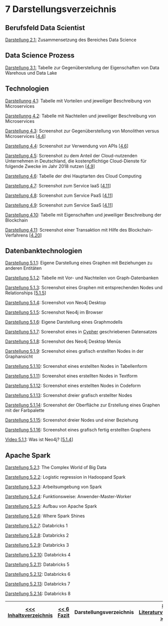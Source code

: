 # 7 Darstellungsverzeichnis

## Berufsfeld Data Scientist

[Darstellung 2.1:](./Data_Science_Allgemein/02_Berufsfeld_Data_Scientist.md#Darstellung_1) Zusammensetzung des Bereiches Data Science

## Data Science Prozess

[Darstellung 3.1:](./Data_Science_Prozess/031_Daten_Management.md#Darstellung_31) Tabelle zur Gegenüberstellung der Eigenschaften von Data Warehous und Data Lake

## Technologien

[Darstellunng 4.1](./Technologien/Microservice.md#Darstellung_41): Tabelle mit Vorteilen und jeweiliger Beschreibung von Microservices

[Darstellunng 4.2](./Technologien/Microservice.md#Darstellung_42): Tabelle mit Nachteilen und jeweiliger Beschreibung von Microservices

[Darstellung 4.3](./Technologien/Microservice.md#Darstellung_43): Screenshot zur Gegenüberstellung von Monolithen versus Microservices [[4.4](https://www.redhat.com/de/topics/microservices/what-are-microservices)]

[Darstellung 4.4](./Technologien/API.md#Darstellung_44): Screenshot zur Verwendung von APIs [[4.6](https://www.redhat.com/de/topics/api/what-are-application-programming-interfaces)]

[Darstellung 4.5](./Technologien/Cloud.md#Darstellung_45): Screenshot zu dem Anteil der Cloud-nutzenden Unternehmen in Deutschland, die kostenpflichtige Cloud-Dienste für folgende Zwecke im Jahr 2018 nutzen [[4.9](https://de.statista.com/statistik/daten/studie/381830/umfrage/einsatzzwecke-von-cloud-computing-in-unternehmen-in-deutschland/)]

[Darstellung 4.6](./Technologien/Cloud.md#Darstellung_46): Tabelle der drei Hauptarten des Cloud Computing

[Darstellung 4.7](./Technologien/Cloud.md#Darstellung_47): Screenshot zum Service IaaS [[4.11](https://aws.amazon.com/de/what-is-cloud-computing/?nc1=f_cc)]

[Darstellung 4.8](./Technologien/Cloud.md#Darstellung_48): Screenshot zum Service PaaS [[4.11](https://aws.amazon.com/de/what-is-cloud-computing/?nc1=f_cc)]

[Darstellung 4.9](./Technologien/Cloud.md#Darstellung_49): Screenshot zum Service SaaS [[4.11](https://aws.amazon.com/de/what-is-cloud-computing/?nc1=f_cc)]

[Darstellung 4.10](./Technologien/Blockchain.md#Darstellung_410): Tabelle mit Eigenschaften und jeweiliger Beschreibung der Blockchain

[Darstellung 4.11](./Technologien/Blockchain.md#Darstellung_411): Screenshot einer Transaktion mit Hilfe des Blockchain-Verfahrens [[4.20](https://www.bwi.de/news-blog/blog/blockchain-interview/)]

## Datenbanktechnologien

[Darstellung 5.1.1](./Datenbanktechnologien/Graphdatabase.md#Darstellung_511): Eigene Darstellung eines Graphen mit Beziehungen zu anderen Entitäten

[Darstellung 5.1.2](./Datenbanktechnologien/Graphdatabase.md#Darstellung_512): Tabelle mit Vor- und Nachteilen von Graph-Datenbanken

[Darstellung 5.1.3](./Datenbanktechnologien/Neo4J.md#Darstellung_513): Screenshot eines Graphen mit entsprechenden Nodes und Relationships [[5.1.5](https://neo4j.com/developer/get-started/)]

[Darstellung 5.1.4](./Datenbanktechnologien/Neo4j-Example.md#Darstellung_514): Screenshot von Neo4j Desktop

[Darstellung 5.1.5](./Datenbanktechnologien/Neo4j-Example.md#Darstellung_515): Screenshot Neo4j im Browser

[Darstellung 5.1.6](./Datenbanktechnologien/Neo4j-Example.md#Darstellung_516): Eigene Darstellung eines Graphmodells

[Darstellung 5.1.7](./Datenbanktechnologien/Neo4j-Example.md#Darstellung_517): Screenshot eines in [Cypher](https://neo4j.com/docs/cypher-manual/current/) geschriebenen Datensatzes

[Darstellung 5.1.8](./Datenbanktechnologien/Neo4j-Example.md#Darstellung_518): Screenshot des Neo4j Desktop Menüs

[Darstellung 5.1.9](./Datenbanktechnologien/Neo4j-Example.md#Darstellung_519): Screenshot eines grafisch erstellten Nodes in der Graphansicht

[Darstellung 5.1.10](./Datenbanktechnologien/Neo4j-Example.md#Darstellung_5110): Screenshot eines erstellten Nodes in Tabellenform

[Darstellung 5.1.11](./Datenbanktechnologien/Neo4j-Example.md#Darstellung_5111): Screenshot eines erstellten Nodes in Textform

[Darstellung 5.1.12](./Datenbanktechnologien/Neo4j-Example.md#Darstellung_5112): Screenshot eines erstellten Nodes in Codeform

[Darstellung 5.1.13](./Datenbanktechnologien/Neo4j-Example.md#Darstellung_5113): Screenshot dreier grafisch erstellter Nodes

[Darstellung 5.1.14](./Datenbanktechnologien/Neo4j-Example.md#Darstellung_5114): Screenshot der Oberfläche zur Erstellung eines Graphen mit der Farbpalette

[Darstellung 5.1.15](./Datenbanktechnologien/Neo4j-Example.md#Darstellung_5115): Screenshot dreier Nodes und einer Beziehung

[Darstellung 5.1.16](./Datenbanktechnologien/Neo4j-Example.md#Darstellung_5116): Screenshot eines grafisch fertig erstellten Graphens

[Video 5.1.1](./Datenbanktechnologien/Neo4J.md#Video_511): Was ist Neo4j? [[5.1.4](https://www.youtube.com/watch?v=GM9bB4ytGao)]

## Apache Spark

[Darstellung 5.2.1](./Spark/5_2_1_Entstehung.md#Darstellung_521): The Complex World of Big Data

[Darstellung 5.2.2](./Spark/5_2_2_Vorteile.md#Darstellung_522): Logistic regression in Hadoopand Spark

[Darstellung 5.2.3](./Spark/5_2_2_Vorteile.md#Darstellung_523): Arbeitsumgebung von Spark

[Darstellung 5.2.4](./Spark/5_2_3_Funktionsweise.md#Darstellung_524): Funktionsweise: Anwender-Master-Worker

[Darstellung 5.2.5](./Spark/5_2_4_Architektur.md#Darstellung_525): Aufbau von Apache Spark

[Darstellung 5.2.6](./Spark/5_2_4_Architektur.md#Darstellung_526): Where Spark Shines

[Darstellung 5.2.7](./Spark/5_2_5_Praxis.md#Darstellung_527): Databricks 1

[Darstellung 5.2.8](./Spark/5_2_5_Praxis.md#Darstellung_528): Databricks 2

[Darstellung 5.2.9](./Spark/5_2_5_Praxis.md#Darstellung_529): Databricks 3

[Darstellung 5.2.10](./Spark/5_2_5_Praxis.md#Darstellung_5210): Databricks 4

[Darstellung 5.2.11](./Spark/5_2_5_Praxis.md#Darstellung_5211): Databricks 5

[Darstellung 5.2.12](./Spark/5_2_5_Praxis.md#Darstellung_5212): Databricks 6

[Darstellung 5.2.13](./Spark/5_2_5_Praxis.md#Darstellung_5213): Databricks 7

[Darstellung 5.2.14](./Spark/5_2_5_Praxis.md#Darstellung_5214): Databricks 8

| [&lt;&lt;&lt; Inhaltsverzeichnis](./readme.md) | [&lt;&lt; 6 Fazit](fazit.md) | Darstellungsverzeichnis | [8 Literaturverzeichnis &gt;&gt;](Literaturverzeichnis.md) |
|------------------------------------------------|---------------------------------------|-------------------------|---------------------------------------------------|
